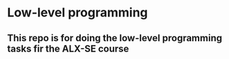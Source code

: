 # Low-level programming 

## This repo is for doing the low-level programming tasks fir the ALX-SE course

